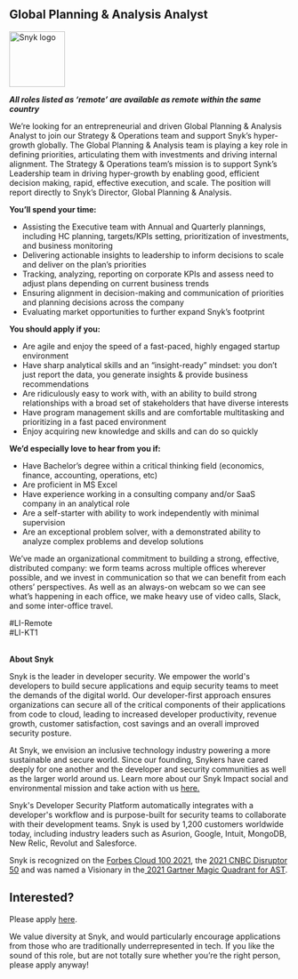 Global Planning & Analysis Analyst
---

<img src="https://res.cloudinary.com/snyk/image/upload/v1537345894/press-kit/brand/logo-black.png" width="100" alt="Snyk logo" />

<p><strong><em>All roles listed as ‘remote’ are available as remote within the same country</em></strong></p>
<p><span style="font-weight: 400;">We’re looking for an entrepreneurial and driven Global Planning &amp; Analysis Analyst to join our Strategy &amp; Operations team and support Snyk’s hyper-growth globally. The Global Planning &amp; Analysis team is playing a key role in defining priorities, articulating them with investments and driving internal alignment. The Strategy &amp; Operations team’s mission is to support Synk’s Leadership team in driving hyper-growth by enabling good, efficient decision making, rapid, effective execution, and scale. The position will report directly to Snyk’s Director, Global Planning &amp; Analysis.&nbsp;</span></p>
<p><strong>You’ll spend your time:</strong></p>
<ul>
<li>Assisting the Executive team with Annual and Quarterly plannings, including HC planning, targets/KPIs setting, prioritization of investments, and business monitoring</li>
<li>Delivering actionable insights to leadership to inform decisions to scale and deliver on the plan’s priorities</li>
<li>Tracking, analyzing, reporting on corporate KPIs and assess need to adjust plans depending on current business trends</li>
<li>Ensuring alignment in decision-making and communication of priorities and planning decisions across the company</li>
<li>Evaluating market opportunities to further expand Snyk’s footprint&nbsp;</li>
</ul>
<p><strong>You should apply if you:</strong></p>
<ul>
<li>Are agile and enjoy the speed of a fast-paced, highly engaged startup environment</li>
<li>Have sharp analytical skills and an “insight-ready” mindset: you don’t just report the data, you generate insights &amp; provide business recommendations</li>
<li>Are ridiculously easy to work with, with an ability to build strong relationships with a broad set of stakeholders that have diverse interests</li>
<li>Have program management skills and are comfortable multitasking and prioritizing in a fast paced environment</li>
<li>Enjoy acquiring new knowledge and skills and can do so quickly</li>
</ul>
<p><strong>We’d especially love to hear from you if:&nbsp;</strong></p>
<ul>
<li>Have Bachelor’s degree within a critical thinking field (economics, finance, accounting, operations, etc)</li>
<li>Are proficient in MS Excel</li>
<li>Have experience working in a consulting company and/or SaaS company in an analytical role</li>
<li>Are a self-starter with ability to work independently with minimal supervision</li>
<li>Are an exceptional problem solver, with a demonstrated ability to analyze complex problems and develop solutions</li>
</ul>
<p><span style="font-weight: 400;">We’ve made an organizational commitment to building a strong, effective, distributed company: we form teams across multiple offices wherever possible, and we invest in communication so that we can benefit from each others’ perspectives. As well as an always-on webcam so we can see what’s happening in each office, we make heavy use of video calls, Slack, and some inter-office travel.</span></p>
<p>#LI-Remote<br>#LI-KT1<br><br></p><div class="content-conclusion"><p><strong>About Snyk</strong></p>
<p><span style="font-weight: 400;">Snyk is the leader in developer security. We empower the world's developers to build secure applications and equip security teams to meet the demands of the digital world. Our developer-first approach ensures organizations can secure all of the critical components of their applications from code to cloud, leading to increased developer productivity, revenue growth, customer satisfaction, cost savings and an overall improved security posture.&nbsp;</span></p>
<p><span style="font-weight: 400;">At Snyk, we envision an inclusive technology industry powering a more sustainable and secure world.</span> <span style="font-weight: 400;">Since our founding, Snykers have cared deeply for one another and the developer and security communities as well as the larger world around us. Learn more about our Snyk Impact social and environmental mission and take action with us </span><a href="https://snyk.io/about/snyk-impact/"><span style="font-weight: 400;">here.</span></a></p>
<p><span style="font-weight: 400;">Snyk's Developer Security Platform automatically integrates with a developer's workflow and is purpose-built for security teams to collaborate with their development teams. Snyk is used by 1,200 customers worldwide today, including industry leaders such as Asurion, Google, Intuit, MongoDB, New Relic, Revolut and Salesforce.</span></p>
<p><span style="font-weight: 400;">Snyk is recognized on the </span><a href="https://www.forbes.com/cloud100/#6f24b5ba5f94"><span style="font-weight: 400;">Forbes Cloud 100 2021</span></a><span style="font-weight: 400;">, the </span><a href="https://www.cnbc.com/2021/05/25/these-are-the-2021-cnbc-disruptor-50-companies.html"><span style="font-weight: 400;">2021 CNBC Disruptor 50</span></a><span style="font-weight: 400;"> and was named a Visionary in the</span><a href="https://snyk.io/blog/snyk-visionary-2021-gartner-magic-quadrant-for-ast/"><span style="font-weight: 400;"> 2021 Gartner Magic Quadrant for AST</span></a><span style="font-weight: 400;">.</span></p></div>

Interested?
---

Please apply [here](https://boards.greenhouse.io/snyk/jobs/5898140002#app).

We value diversity at Snyk, and would particularly encourage applications from those who are traditionally underrepresented in tech.
If you like the sound of this role, but are not totally sure whether you’re the right person, please apply anyway!
